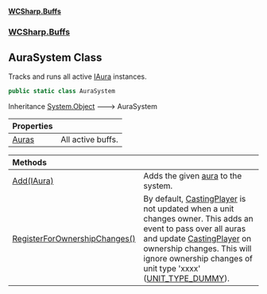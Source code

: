 #### [WCSharp\.Buffs](README.md 'README')
### [WCSharp\.Buffs](WCSharp.Buffs.md 'WCSharp\.Buffs')

## AuraSystem Class

Tracks and runs all active [IAura](WCSharp.Buffs.IAura.md 'WCSharp\.Buffs\.IAura') instances\.

```csharp
public static class AuraSystem
```

Inheritance [System\.Object](https://learn.microsoft.com/en-us/dotnet/api/system.object 'System\.Object') &#129106; AuraSystem

| Properties | |
| :--- | :--- |
| [Auras](WCSharp.Buffs.AuraSystem.Auras.md 'WCSharp\.Buffs\.AuraSystem\.Auras') | All active buffs\. |

| Methods | |
| :--- | :--- |
| [Add\(IAura\)](WCSharp.Buffs.AuraSystem.Add(WCSharp.Buffs.IAura).md 'WCSharp\.Buffs\.AuraSystem\.Add\(WCSharp\.Buffs\.IAura\)') | Adds the given [aura](WCSharp.Buffs.AuraSystem.Add(WCSharp.Buffs.IAura).md#WCSharp.Buffs.AuraSystem.Add(WCSharp.Buffs.IAura).aura 'WCSharp\.Buffs\.AuraSystem\.Add\(WCSharp\.Buffs\.IAura\)\.aura') to the system\. |
| [RegisterForOwnershipChanges\(\)](WCSharp.Buffs.AuraSystem.RegisterForOwnershipChanges().md 'WCSharp\.Buffs\.AuraSystem\.RegisterForOwnershipChanges\(\)') | By default, [CastingPlayer](WCSharp.Buffs.IAura.CastingPlayer.md 'WCSharp\.Buffs\.IAura\.CastingPlayer') is not updated when a unit changes owner\.   This adds an event to pass over all auras and update [CastingPlayer](WCSharp.Buffs.IAura.CastingPlayer.md 'WCSharp\.Buffs\.IAura\.CastingPlayer') on ownership changes.  This will ignore ownership changes of unit type 'xxxx' ([UNIT\_TYPE\_DUMMY](../WCSharp.Dummies/WCSharp.Dummies.DummySystem.UNIT_TYPE_DUMMY.md 'WCSharp\.Dummies\.DummySystem\.UNIT\_TYPE\_DUMMY')). |
